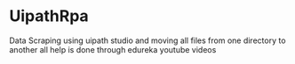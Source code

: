 # UipathRpa

Data Scraping using uipath studio and moving all files from one directory to another 
all help is done through edureka youtube videos

